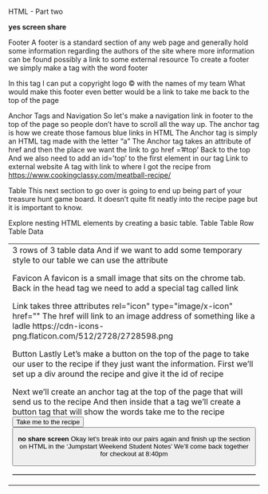 
HTML - Part two


**yes screen share**

Footer
A footer is a standard section of any web page and generally hold some information regarding 
the authors of the site
where more information can be found
possibly a link to some external resource
To create a footer we simply make a tag with the word footer
<footer> </footer>
In this tag I can put 
a copyright logo © with the names of my team
What would make this footer even better would be a link to take me back to the top of the page

Anchor Tags and Navigation
So let's make a navigation link in footer to the top of the page so people don’t have to scroll all the way up. 
The anchor tag is how we create those famous blue links in HTML
The Anchor tag is simply an HTML tag made with the letter “a”
<a></a>
The Anchor tag takes an attribute of href and then the place we want the link to go
href =’#top’
<a>Back to the top</a>
And we also need to add an id=’top’ to the first element in our <body> tag
Link to external website
A <a> tag with link to where I got the recipe from 
https://www.cookingclassy.com/meatball-recipe/

Table
This next section to go over is going to end up being part of your treasure hunt game board. It doesn’t quite fit neatly into the recipe page but it is important to know.

Explore nesting HTML elements by creating a basic table.
Table <table>
Table Row <tr>
Table Data <td>
3 rows of 3 table data
And if we want to add some temporary style to our table we can use the attribute
<table border = 1>

Favicon
A favicon is a small image that sits on the chrome tab.
Back in the head tag we need to add a special tag called link
<link>
Link takes three attributes
rel="icon" 
type="image/x-icon"
href=""
The href will link to an image address of something like a ladle
https://cdn-icons-png.flaticon.com/512/2728/2728598.png

Button
Lastly Let’s make a button on the top of the page to take our user to the recipe if they just want the information.
First we’ll set up a div around the recipe and give it the id of recipe
<div id=’recipe’></div>
Next we’ll create an anchor tag at the top of the page that will send us to the recipe
<a href=’#recipe’></a>
And then inside that a tag we’ll create a button tag that will show the words take me to the recipe
<button>Take me to the recipe <button>

**no share screen**
Okay let's break into our pairs again and finish up the section on HTML in the ‘Jumpstart Weekend Student Notes’ 
We’ll come back together for checkout at 8:40pm
